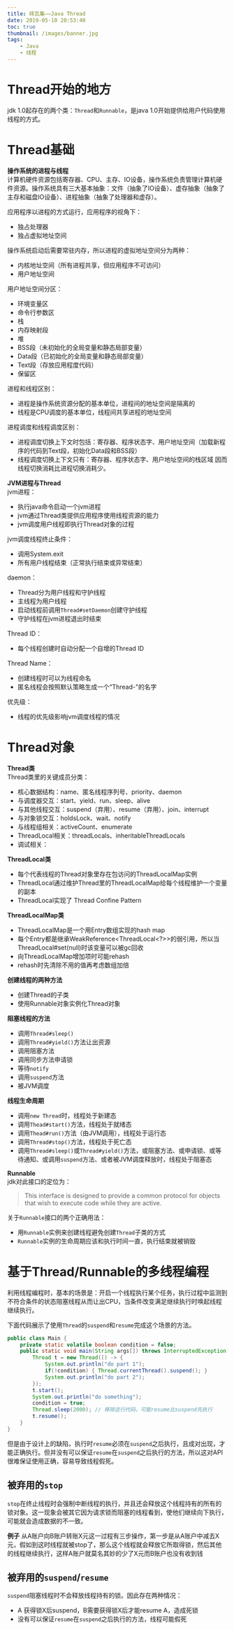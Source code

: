 ```yaml
---
title: 砖瓦集——Java Thread
date: 2019-05-10 20:53:40
toc: true
thumbnail: /images/banner.jpg
tags:
    - Java
    - 线程
---
```


# Thread开始的地方
jdk 1.0起存在的两个类：`Thread`和`Runnable`，是java 1.0开始提供给用户代码使用线程的方式。

# Thread基础
**操作系统的进程与线程**  
计算机硬件资源包括寄存器、CPU、主存、IO设备，操作系统负责管理计算机硬件资源。操作系统具有三大基本抽象：文件（抽象了IO设备）、虚存抽象（抽象了主存和磁盘IO设备）、进程抽象（抽象了处理器和虚存）。

应用程序以进程的方式运行，应用程序的视角下：
- 独占处理器
- 独占虚拟地址空间

操作系统启动后需要常驻内存，所以进程的虚拟地址空间分为两种：
- 内核地址空间（所有进程共享，但应用程序不可访问）
- 用户地址空间

用户地址空间分区：
- 环境变量区
- 命令行参数区
- 栈
- 内存映射段
- 堆
- BSS段（未初始化的全局变量和静态局部变量）
- Data段（已初始化的全局变量和静态局部变量）
- Text段（存放应用程度代码）
- 保留区

进程和线程区别：
- 进程是操作系统资源分配的基本单位，进程间的地址空间是隔离的
- 线程是CPU调度的基本单位，线程间共享进程的地址空间

进程调度和线程调度区别：
- 进程调度切换上下文时包括：寄存器、程序状态字、用户地址空间（加载新程序的代码到Text段，初始化Data段和BSS段）
- 线程调度切换上下文只有：寄存器、程序状态字、用户地址空间的栈区域
因而线程切换消耗比进程切换消耗少。

**JVM进程与Thread**  
jvm进程：
- 执行java命令启动一个jvm进程
- jvm通过Thread类提供应用程序使用线程资源的能力
- jvm调度用户线程即执行Thread对象的过程

jvm调度线程终止条件：
- 调用System.exit
- 所有用户线程结束（正常执行结束或异常结束）

daemon：
- Thread分为用户线程和守护线程
- 主线程为用户线程
- 启动线程前调用`Thread#setDaemon`创建守护线程
- 守护线程在jvm进程退出时结束

Thread ID：
- 每个线程创建时自动分配一个自增的Thread ID

Thread Name：
- 创建线程时可以为线程命名
- 匿名线程会按照默认策略生成一个“Thread-<Number>"的名字

优先级：
- 线程的优先级影响jvm调度线程的情况

# Thread对象
**Thread类**  
Thread类里的关键成员分类：
- 核心数据结构：name、匿名线程序列号、priority、daemon
- 与调度器交互：start、yield、run、sleep、alive
- 与其他线程交互：suspend（弃用）、resume（弃用）、join、interrupt
- 与对象锁交互：holdsLock、wait、notify
- 与线程组相关：activeCount、enumerate
- ThreadLocal相关：threadLocals、inheritableThreadLocals
- 调试相关：

**ThreadLocal类**  
- 每个代表线程的Thread对象里存在包访问的ThreadLocalMap实例
- ThreadLocal通过维护Thread里的ThreadLocalMap给每个线程维护一个变量的副本
- ThreadLocal实现了 Thread Confine Pattern

**ThreadLocalMap类**  
- ThreadLocalMap是一个用Entry数组实现的hash map
- 每个Entry都是继承WeakReference<ThreadLocal<?>>的弱引用，所以当ThreadLocal#set(null)时该变量可以被gc回收
- 向ThreadLocalMap增加项时可能rehash
- rehash时先清除不用的值再考虑数组加倍

**创建线程的两种方法**  
- 创建Thread的子类
- 使用Runnable对象实例化Thread对象

**阻塞线程的方法**
- 调用`Thread#sleep()`
- 调用`Thread#yield()`方法让出资源
- 调用阻塞方法
- 调用同步方法申请锁
- 等待`notify`
- 调用`suspend`方法
- 被JVM调度

**线程生命周期**  
- 调用`new Thread`时，线程处于新建态
- 调用`Thead#start()`方法，线程处于就绪态
- 调用`Thead#run()`方法（由JVM调用），线程处于运行态
- 调用`Thread#stop()`方法，线程处于死亡态
- 调用`Thread#sleep()`或`Thread#yield()`方法，或阻塞方法、或申请锁、或等待通知、或调用`suspend`方法、或者被JVM调度释放时，线程处于阻塞态

**Runnable**  
jdk对此接口的定位为：
> This interface is designed to provide a common protocol for objects that wish to execute code while they are active.

关于`Runnable`接口的两个正确用法：
- 用`Runnable`实例来创建线程避免创建`Thread`子类的方式
- `Runnable`实例的生命周期应该和执行时间一直，执行结束就被销毁


# 基于Thread/Runnable的多线程编程
利用线程编程时，基本的场景是：开启一个线程执行某个任务，执行过程中监测到不符合条件的状态阻塞线程从而让出CPU，当条件改变满足继续执行时唤起线程继续执行。

下面代码展示了使用`Thread`的`suspend`和`resume`完成这个场景的方法。

```java
public class Main {
    private static volatile boolean condition = false;
    public static void main(String args[]) throws InterruptedException {
        Thread t = new Thread(() -> {
            System.out.println("do part 1");
            if(!condition) { Thread.currentThread().suspend(); }
            System.out.println("do part 2");
        });
        t.start();
        System.out.println("do something");
        condition = true;
        Thread.sleep(2000); // 移除这行代码，可能resume比suspend先执行
        t.resume();
    }
}

```
但是由于设计上的缺陷，执行时`resume`必须在`suspend`之后执行，且成对出现，才能正确执行。但并没有可以保证`resume`在`suspend`之后执行的方法，所以这对API很难保证使用正确，容易导致线程假死。

## 被弃用的`stop`
`stop`在终止线程时会强制中断线程的执行，并且还会释放这个线程持有的所有的锁对象。这一现象会被其它因为请求锁而阻塞的线程看到，使他们继续向下执行，可能就会造成数据的不一致。

**例子** 从A账户向B账户转账X元这一过程有三步操作，第一步是从A账户中减去X元，假如到这时线程就被stop了，那么这个线程就会释放它所取得锁，然后其他的线程继续执行，这样A账户就莫名其妙的少了X元而B账户也没有收到钱

## 被弃用的`suspend`/`resume`
`suspend`阻塞线程时不会释放线程持有的锁。因此存在两种情况：
- A 获得锁X后suspend，B需要获得锁X后才能resume A，造成死锁
- 没有可以保证`resume`在`suspend`之后执行的方法，线程可能假死
